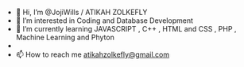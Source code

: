 - 👋 Hi, I’m @JojiWills / ATIKAH ZOLKEFLY
- 👀 I’m interested in Coding and Database Development 
- 🌱 I’m currently learning JAVASCRIPT ,  C++ , HTML and CSS , PHP , Machine Learning and Phyton
- 
- 📫 How to reach me atikahzolkefly@gmail.com

<!---
JojiWills/JojiWills is a ✨ special ✨ repository because its `README.md` (this file) appears on your GitHub profile.
You can click the Preview link to take a look at your changes.
--->
